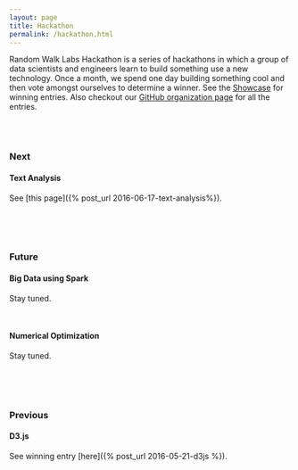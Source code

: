 ```yaml
---
layout: page
title: Hackathon
permalink: /hackathon.html
---
```



Random Walk Labs Hackathon is a series of hackathons in which a
group of data scientists and engineers learn to build something use a new technology.
Once a month, we spend one day building something cool and then
vote amongst ourselves to determine a winner.
See the [Showcase](/index.html#portfolio) for winning entries.
Also checkout our [GitHub organization page](http://github.com/randomwalklabs) for all the entries.

<br/>
<br/>

### Next

#### Text Analysis
See [this page]({% post_url 2016-06-17-text-analysis%}).


<br/>
<br/>
<br/>



### Future

#### Big Data using Spark
Stay tuned.

<br/>

#### Numerical Optimization
Stay tuned.



<br/>
<br/>
<br/>


### Previous

#### D3.js
See winning entry [here]({% post_url 2016-05-21-d3js %}).
